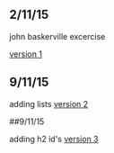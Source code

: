 ## 2/11/15
john baskerville excercise


[version 1](http://oisinmk.github.io/john-baskerville/version1.html)

## 9/11/15

adding lists
[version 2](http://oisinmk.github.io/john-baskerville/version2.html)

##9/11/15

adding h2 id's
[version 3](http://oisinmk.github.io/john-baskerville/version3.html)
